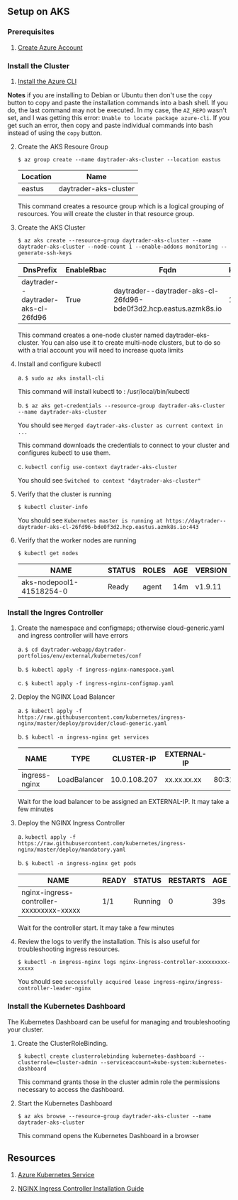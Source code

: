 ## Setup on AKS


### Prerequisites

1.  [Create Azure Account](https://azure.microsoft.com/free/)


### Install the Cluster

1.  [Install the Azure CLI](https://docs.microsoft.com/en-us/cli/azure/install-azure-cli?view=azure-cli-latest)

**Notes** if you are installing to Debian or Ubuntu then don't use the `copy` button to copy and paste the installation commands into a bash shell. If you do, the last command may not be executed. In my case, the `AZ_REPO` wasn't set, and I was getting this error: `Unable to locate package azure-cli`. If you get such an error, then copy and paste individual commands into bash instead of using the `copy` button.
    
2.  Create the AKS Resoure Group

    `$ az group create --name daytrader-aks-cluster --location eastus`

    Location | Name
    -------- | ----
    eastus | daytrader-aks-cluster
    
    This command creates a resource group which is a logical grouping of resources. You will create the cluster in that resource group.

3.  Create the AKS Cluster

    `$ az aks create --resource-group daytrader-aks-cluster --name daytrader-aks-cluster --node-count 1 --enable-addons monitoring --generate-ssh-keys`

    DnsPrefix | EnableRbac | Fqdn | KubernetesVersion | Location | Name | NodeResourceGroup | ProvisioningState | ResourceGroup
    --------- | ---------- | ---- | ----------------- | -------- | ---- | ----------------- | ----------------- | -------------
    daytrader--daytrader-aks-cl-26fd96 | True | daytrader--daytrader-aks-cl-26fd96-bde0f3d2.hcp.eastus.azmk8s.io | 1.9.11 | eastus | daytrader-aks-cluster | MC_daytrader-aks-cluster_daytrader-aks-cluster_eastus | Succeeded | daytrader-aks-cluster

    This command creates a one-node cluster named daytrader-eks-cluster. You can also use it to create multi-node clusters, but to do so with a trial account you will need to increase quota limits
        
3.  Install and configure kubectl

    a.  `$ sudo az aks install-cli`

    This command will install kubectl to : /usr/local/bin/kubectl
    
    b.  `$ az aks get-credentials --resource-group daytrader-aks-cluster --name daytrader-aks-cluster`

    You should see `Merged daytrader-aks-cluster as current context in ...`

    This command downloads the credentials to connect to your cluster and configures kubectl to use them.

    c.  `kubectl config use-context daytrader-aks-cluster`
    
    You should see `Switched to context "daytrader-aks-cluster"`
        
5.  Verify that the cluster is running

    `$ kubectl cluster-info`
                
    You should see `Kubernetes master is running at https://daytrader--daytrader-aks-cl-26fd96-bde0f3d2.hcp.eastus.azmk8s.io:443`

6.  Verify that the worker nodes are running
     
    `$ kubectl get nodes`
            
    NAME | STATUS | ROLES | AGE | VERSION
    ---- | ------ | ----- | --- | -------
    aks-nodepool1-41518254-0 | Ready | agent | 14m | v1.9.11

### Install the Ingres Controller

1.  Create the namespace and configmaps; otherwise cloud-generic.yaml and ingress controller will have errors
        
    a.  `$ cd daytrader-webapp/daytrader-portfolios/env/external/kubernetes/conf`
            
    b.  `$ kubectl apply -f ingress-nginx-namespace.yaml`
    
    c.  `$ kubectl apply -f ingress-nginx-configmap.yaml`

2.  Deploy the NGINX Load Balancer

    a.  `$ kubectl apply -f https://raw.githubusercontent.com/kubernetes/ingress-nginx/master/deploy/provider/cloud-generic.yaml`
    
    b.  `$ kubectl -n ingress-nginx get services`
                    
    NAME | TYPE | CLUSTER-IP | EXTERNAL-IP | PORT(S) | AGE
    ---- | ---- | ---------- | ----------- | ------- | ---
    ingress-nginx | LoadBalancer | 10.0.108.207 | xx.xx.xx.xx | 80:31638/TCP,443:31741/TCP | 7m8s
    
    Wait for the load balancer to be assigned an EXTERNAL-IP. It may take a few minutes
                
3.  Deploy the NGINX Ingress Controller

    a.  `kubectl apply -f https://raw.githubusercontent.com/kubernetes/ingress-nginx/master/deploy/mandatory.yaml`
    
    b.  `$ kubectl -n ingress-nginx get pods`
                    
    NAME | READY | STATUS | RESTARTS | AGE
     ---- | ----- | ------ | -------- | ---
    nginx-ingress-controller-xxxxxxxxx-xxxxx | 1/1 | Running | 0 | 39s
    
    Wait for the controller start. It may take a few minutes
    
4.  Review the logs to verify the installation. This is also useful for troubleshooting ingress resources.
                
    `$ kubectl -n ingress-nginx logs nginx-ingress-controller-xxxxxxxxx-xxxxx`
                   
    You should see `successfully acquired lease ingress-nginx/ingress-controller-leader-nginx`
                    
### Install the Kubernetes Dashboard

The Kubernetes Dashboard can be useful for managing and troubleshooting your cluster.

1.  Create the ClusterRoleBinding.

    `$ kubectl create clusterrolebinding kubernetes-dashboard --clusterrole=cluster-admin --serviceaccount=kube-system:kubernetes-dashboard`

    This command grants those in the cluster admin role the permissions necessary to access the dashboard.

2.  Start the Kubernetes Dashboard
       
    `$ az aks browse --resource-group daytrader-aks-cluster --name daytrader-aks-cluster`

    This command opens the Kubernetes Dashboard in a browser

## Resources

1.  [Azure Kubernetes Service](https://azure.microsoft.com/services/container-service/)

2.  [NGINX Ingress Controller Installation Guide](https://kubernetes.github.io/ingress-nginx/deploy/)

